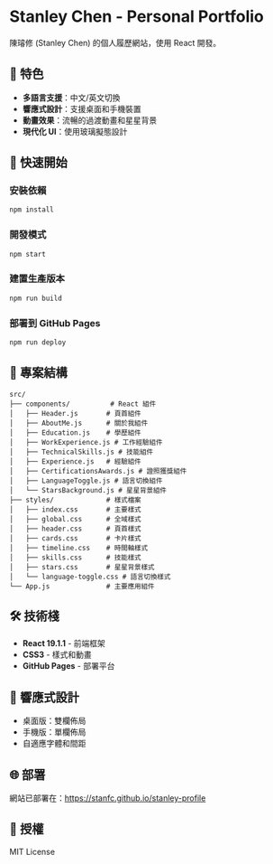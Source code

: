 # Stanley Chen - Personal Portfolio

陳璿修 (Stanley Chen) 的個人履歷網站，使用 React 開發。

## 🌟 特色

- **多語言支援**：中文/英文切換
- **響應式設計**：支援桌面和手機裝置
- **動畫效果**：流暢的過渡動畫和星星背景
- **現代化 UI**：使用玻璃擬態設計

## 🚀 快速開始

### 安裝依賴
```bash
npm install
```

### 開發模式
```bash
npm start
```

### 建置生產版本
```bash
npm run build
```

### 部署到 GitHub Pages
```bash
npm run deploy
```

## 📁 專案結構

```
src/
├── components/          # React 組件
│   ├── Header.js       # 頁首組件
│   ├── AboutMe.js      # 關於我組件
│   ├── Education.js    # 學歷組件
│   ├── WorkExperience.js # 工作經驗組件
│   ├── TechnicalSkills.js # 技能組件
│   ├── Experience.js   # 經驗組件
│   ├── CertificationsAwards.js # 證照獲獎組件
│   ├── LanguageToggle.js # 語言切換組件
│   └── StarsBackground.js # 星星背景組件
├── styles/             # 樣式檔案
│   ├── index.css       # 主要樣式
│   ├── global.css      # 全域樣式
│   ├── header.css      # 頁首樣式
│   ├── cards.css       # 卡片樣式
│   ├── timeline.css    # 時間軸樣式
│   ├── skills.css      # 技能樣式
│   ├── stars.css       # 星星背景樣式
│   └── language-toggle.css # 語言切換樣式
└── App.js              # 主要應用組件
```

## 🛠️ 技術棧

- **React 19.1.1** - 前端框架
- **CSS3** - 樣式和動畫
- **GitHub Pages** - 部署平台

## 📱 響應式設計

- 桌面版：雙欄佈局
- 手機版：單欄佈局
- 自適應字體和間距

## 🌐 部署

網站已部署在：https://stanfc.github.io/stanley-profile

## 📄 授權

MIT License
